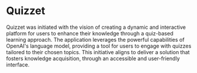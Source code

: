 # Quizzet
Quizzet was initiated with the vision of creating a dynamic and interactive platform for users 
to enhance their knowledge through a quiz-based learning approach. The application 
leverages the powerful capabilities of OpenAI's language model, providing a tool for users 
to engage with quizzes tailored to their chosen topics. This initiative aligns to deliver a 
solution that fosters knowledge acquisition, through an accessible and user-friendly 
interface.
